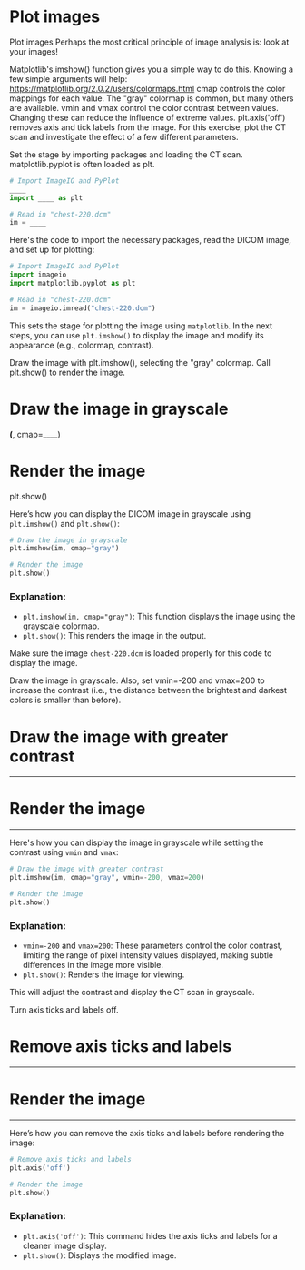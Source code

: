 # Plot images

Plot images
Perhaps the most critical principle of image analysis is: look at your images!

Matplotlib's imshow() function gives you a simple way to do this. Knowing a few simple arguments will help:
https://matplotlib.org/2.0.2/users/colormaps.html
cmap controls the color mappings for each value. The "gray" colormap is common, but many others are available.
vmin and vmax control the color contrast between values. Changing these can reduce the influence of extreme values.
plt.axis('off') removes axis and tick labels from the image.
For this exercise, plot the CT scan and investigate the effect of a few different parameters.

Set the stage by importing packages and loading the CT scan. matplotlib.pyplot is often loaded as plt.

```py
# Import ImageIO and PyPlot 
____
import ____ as plt

# Read in "chest-220.dcm"
im = ____

```

Here's the code to import the necessary packages, read the DICOM image, and set up for plotting:

```py
# Import ImageIO and PyPlot
import imageio
import matplotlib.pyplot as plt

# Read in "chest-220.dcm"
im = imageio.imread("chest-220.dcm")
```



This sets the stage for plotting the image using `matplotlib`. In the next steps, you can use `plt.imshow()` to display the image and modify its appearance (e.g., colormap, contrast).

Draw the image with plt.imshow(), selecting the "gray" colormap. Call plt.show() to render the image.

# Draw the image in grayscale
____(____, cmap=____)

# Render the image
plt.show()

Here’s how you can display the DICOM image in grayscale using `plt.imshow()` and `plt.show()`:

```py
# Draw the image in grayscale
plt.imshow(im, cmap="gray")

# Render the image
plt.show()
```

### Explanation:
- `plt.imshow(im, cmap="gray")`: This function displays the image using the grayscale colormap.
- `plt.show()`: This renders the image in the output.

Make sure the image `chest-220.dcm` is loaded properly for this code to display the image.


Draw the image in grayscale. Also, set vmin=-200 and vmax=200 to increase the contrast (i.e., the distance between the brightest and darkest colors is smaller than before).
# Draw the image with greater contrast
____

# Render the image
____
Here's how you can display the image in grayscale while setting the contrast using `vmin` and `vmax`:

```py
# Draw the image with greater contrast
plt.imshow(im, cmap="gray", vmin=-200, vmax=200)

# Render the image
plt.show()
```

### Explanation:
- `vmin=-200` and `vmax=200`: These parameters control the color contrast, limiting the range of pixel intensity values displayed, making subtle differences in the image more visible.
- `plt.show()`: Renders the image for viewing.

This will adjust the contrast and display the CT scan in grayscale.

Turn axis ticks and labels off.

# Remove axis ticks and labels
____

# Render the image
____

Here’s how you can remove the axis ticks and labels before rendering the image:

```py
# Remove axis ticks and labels
plt.axis('off')

# Render the image
plt.show()
```

### Explanation:
- `plt.axis('off')`: This command hides the axis ticks and labels for a cleaner image display.
- `plt.show()`: Displays the modified image.
